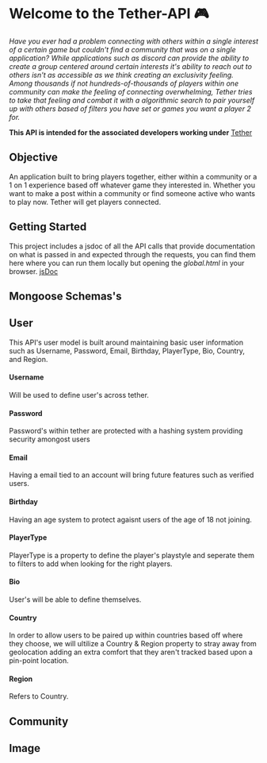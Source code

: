 # Welcome to the Tether-API 🎮
*Have you ever had a problem connecting with others within a single interest of a
certain game but couldn't find a community that was on a single application? While
applications such as discord can provide the ability to create a group centered
around certain interests it's ability to reach out to others isn't as accessible as we
think creating an exclusivity feeling. Among thousands if not hundreds-of-thousands
of players within one community can make the feeling of connecting overwhelming,
Tether tries to take that feeling and combat it with a algorithmic search to pair
yourself up with others based of filters you have set or games you want a player 2
for.*

**This API is intended for the associated developers working under** 
[Tether](https://github.com/webcodejunkie/tether-app)

## Objective 
An application built to bring players together, either within a community or a 1 on 1
experience based off whatever game they interested in. Whether you want to make a
post within a community or find someone active who wants to play now. Tether will
get players connected.


## Getting Started
This project includes a jsdoc of all the API calls that provide documentation on what is passed in and expected through the requests, you can find them here where you can run them locally but opening the *global.html* in your browser. [jsDoc](https://github.com/webcodejunkie/tether-api/tree/main/out)

## Mongoose Schemas's 
## User
This API's user model is built around maintaining basic user information such as Username, Password, Email, Birthday, PlayerType, Bio, Country, and Region.
#### Username
Will be used to define user's across tether.
#### Password
Password's within tether are protected with a hashing system providing security amongost users
#### Email
Having a email tied to an account will bring future features such as verified users.
#### Birthday 
Having an age system to protect agaisnt users of the age of 18 not joining. 
#### PlayerType
PlayerType is a property to define the player's playstyle and seperate them to filters to add when looking for the right players.
#### Bio
User's will be able to define themselves.
#### Country
In order to allow users to be paired up within countries based off where they choose, we will ultilize a Country & Region property to stray away from geolocation adding an extra comfort that they aren't tracked based upon a pin-point location.
#### Region
Refers to Country.

## Community
## Image
